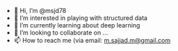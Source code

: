 - 👋 Hi, I’m @msjd78
- 👀 I’m interested in playing with structured data
- 🌱 I’m currently learning about deep learning
- 💞️ I’m looking to collaborate on ...
- 📫 How to reach me (via email: m.sajjad.m@gmail.com

<!---
msjd78/msjd78 is a ✨ special ✨ repository because its `README.md` (this file) appears on your GitHub profile.
You can click the Preview link to take a look at your changes.
--->
